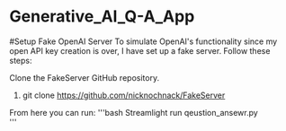 # Generative_AI_Q-A_App

#Setup Fake OpenAI Server
To simulate OpenAI's functionality since my open API key creation is over, I have set up a fake server. Follow these steps:

Clone the FakeServer GitHub repository.
1. git clone https://github.com/nicknochnack/FakeServer

From here you can run:
        '''bash
        Streamlight run qeustion_ansewr.py       
        '''

